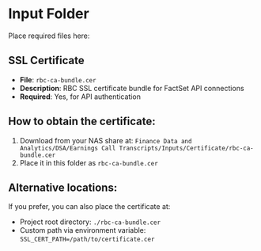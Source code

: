 # Input Folder

Place required files here:

## SSL Certificate
- **File**: `rbc-ca-bundle.cer`
- **Description**: RBC SSL certificate bundle for FactSet API connections
- **Required**: Yes, for API authentication

## How to obtain the certificate:
1. Download from your NAS share at: `Finance Data and Analytics/DSA/Earnings Call Transcripts/Inputs/Certificate/rbc-ca-bundle.cer`
2. Place it in this folder as `rbc-ca-bundle.cer`

## Alternative locations:
If you prefer, you can also place the certificate at:
- Project root directory: `./rbc-ca-bundle.cer`
- Custom path via environment variable: `SSL_CERT_PATH=/path/to/certificate.cer`